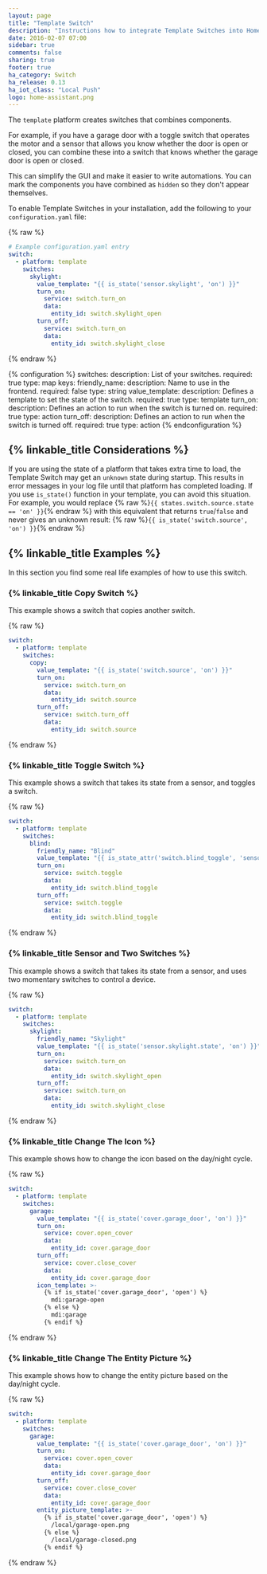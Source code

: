 ```yaml
---
layout: page
title: "Template Switch"
description: "Instructions how to integrate Template Switches into Home Assistant."
date: 2016-02-07 07:00
sidebar: true
comments: false
sharing: true
footer: true
ha_category: Switch
ha_release: 0.13
ha_iot_class: "Local Push"
logo: home-assistant.png
---
```


The `template` platform creates switches that combines components.

For example, if you have a garage door with a toggle switch that operates the
motor and a sensor that allows you know whether the door is open or closed,
you can combine these into a switch that knows whether the garage door is open
or closed.

This can simplify the GUI and make it easier to write automations. You can mark
the components you have combined as `hidden` so they don't appear themselves.

To enable Template Switches in your installation, add the following to your
`configuration.yaml` file:

{% raw %}
```yaml
# Example configuration.yaml entry
switch:
  - platform: template
    switches:
      skylight:
        value_template: "{{ is_state('sensor.skylight', 'on') }}"
        turn_on:
          service: switch.turn_on
          data:
            entity_id: switch.skylight_open
        turn_off:
          service: switch.turn_on
          data:
            entity_id: switch.skylight_close
```
{% endraw %}

{% configuration %}
  switches:
    description: List of your switches.
    required: true
    type: map
    keys:
      friendly_name:
        description: Name to use in the frontend.
        required: false
        type: string
      value_template:
        description: Defines a template to set the state of the switch.
        required: true
        type: template
      turn_on:
        description: Defines an action to run when the switch is turned on.
        required: true
        type: action
      turn_off:
        description: Defines an action to run when the switch is turned off.
        required: true
        type: action
{% endconfiguration %}

## {% linkable_title Considerations %}

If you are using the state of a platform that takes extra time to load, the
Template Switch may get an `unknown` state during startup. This results
in error messages in your log file until that platform has completed loading.
If you use `is_state()` function in your template, you can avoid this situation.
For example, you would replace
{% raw %}`{{ states.switch.source.state == 'on' }}`{% endraw %}
with this equivalent that returns `true`/`false` and never gives an unknown
result:
{% raw %}`{{ is_state('switch.source', 'on') }}`{% endraw %}

## {% linkable_title Examples %}

In this section you find some real life examples of how to use this switch.

### {% linkable_title Copy Switch %}

This example shows a switch that copies another switch.

{% raw %}
```yaml
switch:
  - platform: template
    switches:
      copy:
        value_template: "{{ is_state('switch.source', 'on') }}"
        turn_on:
          service: switch.turn_on
          data:
            entity_id: switch.source
        turn_off:
          service: switch.turn_off
          data:
            entity_id: switch.source
```
{% endraw %}

### {% linkable_title Toggle Switch %}

This example shows a switch that takes its state from a sensor, and toggles
a switch.

{% raw %}
```yaml
switch:
  - platform: template
    switches:
      blind:
        friendly_name: "Blind"
        value_template: "{{ is_state_attr('switch.blind_toggle', 'sensor_state', 'on') }}"
        turn_on:
          service: switch.toggle
          data:
            entity_id: switch.blind_toggle
        turn_off:
          service: switch.toggle
          data:
            entity_id: switch.blind_toggle
```
{% endraw %}

### {% linkable_title Sensor and Two Switches %}

This example shows a switch that takes its state from a sensor, and uses two
momentary switches to control a device.

{% raw %}
```yaml
switch:
  - platform: template
    switches:
      skylight:
        friendly_name: "Skylight"
        value_template: "{{ is_state('sensor.skylight.state', 'on') }}"
        turn_on:
          service: switch.turn_on
          data:
            entity_id: switch.skylight_open
        turn_off:
          service: switch.turn_on
          data:
            entity_id: switch.skylight_close
```
{% endraw %}

### {% linkable_title Change The Icon %}

This example shows how to change the icon based on the day/night cycle.

{% raw %}
```yaml
switch:
  - platform: template
    switches:
      garage:
        value_template: "{{ is_state('cover.garage_door', 'on') }}"
        turn_on:
          service: cover.open_cover
          data:
            entity_id: cover.garage_door
        turn_off:
          service: cover.close_cover
          data:
            entity_id: cover.garage_door
        icon_template: >-
          {% if is_state('cover.garage_door', 'open') %}
            mdi:garage-open
          {% else %}
            mdi:garage
          {% endif %}
```
{% endraw %}

### {% linkable_title Change The Entity Picture %}

This example shows how to change the entity picture based on the day/night cycle.

{% raw %}
```yaml
switch:
  - platform: template
    switches:
      garage:
        value_template: "{{ is_state('cover.garage_door', 'on') }}"
        turn_on:
          service: cover.open_cover
          data:
            entity_id: cover.garage_door
        turn_off:
          service: cover.close_cover
          data:
            entity_id: cover.garage_door
        entity_picture_template: >-
          {% if is_state('cover.garage_door', 'open') %}
            /local/garage-open.png
          {% else %}
            /local/garage-closed.png
          {% endif %}
```
{% endraw %}
